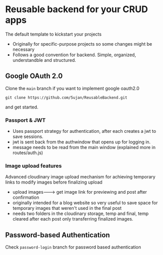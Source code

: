 # Reusable backend for your CRUD apps
The default template to kickstart your projects 
- Originally for specific-purpose projects so some changes might be necessary
- Follows a good convention for backend. Simple, organized, understandble and structured.

## Google OAuth 2.0
Clone the ```main``` branch if you want to implement google oauth2.0 

```git clone https://github.com/5ujan/ReusableBackend.git``` 

and get started.
### Passport & JWT
- Uses passport strategy for authentication, after each creates a jwt to save sessions.
- jwt is sent back from the authwindow that opens up for logging in.
- message needs to be read from the main window (explained more in routes/auth.js)

### Image upload features
Advanced cloudinary image upload mechanism for achieving temporary links to modify images before finalizing upload
- upload images---> get image link for previewing and post after confirmation
- originally intended for a blog website so very useful to save space for temporary images that weren't used in the final post
- needs two folders in the cloudinary storage, temp and final, temp cleared after each post only transferring finalized images.

## Password-based Authentication
Check ```password-login``` branch for password based authentication 